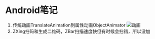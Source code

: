 # Android笔记
1. 传统动画TranslateAnimation到属性动画ObjectAnimator
![动画](http://oa4p40bdn.bkt.clouddn.com/%E5%8A%A8%E7%94%BB.gif "动画") 
2. ZXing扫码和生成二维码，ZBar扫描速度快但有时候会扫错，所以没加

